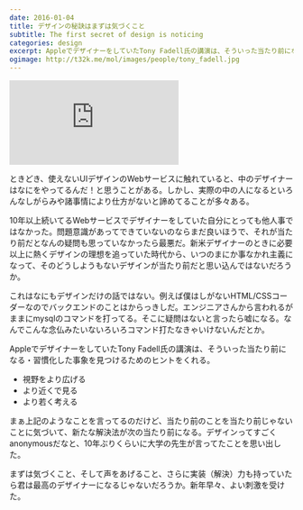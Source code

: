 ```yaml
---
date: 2016-01-04
title: デザインの秘訣はまずは気づくこと
subtitle: The first secret of design is noticing
categories: design
excerpt: AppleでデザイナーをしていたTony Fadell氏の講演は、そういった当たり前になる・習慣化した事象を見つけるためのヒントをくれる。
ogimage: http://t32k.me/mol/images/people/tony_fadell.jpg
---
```


<div class="fluid"><iframe src="https://embed-ssl.ted.com/talks/tony_fadell_the_first_secret_of_design_is_noticing.html" frameborder="0" scrolling="no" webkitAllowFullScreen mozallowfullscreen allowFullScreen></iframe></div>

ときどき、使えないUIデザインのWebサービスに触れていると、中のデザイナーはなにをやってるんだ！と思うことがある。しかし、実際の中の人になるといろんなしがらみや諸事情により仕方がないと諦めてることが多々ある。

10年以上続いてるWebサービスでデザイナーをしていた自分にとっても他人事ではなかった。問題意識があってできていないのならまだ良いほうで、それが当たり前だとなんの疑問も思っていなかったら最悪だ。新米デザイナーのときに必要以上に熱くデザインの理想を追っていた時代から、いつのまにか事なかれ主義になって、そのどうしようもないデザインが当たり前だと思い込んではないだろうか。

これはなにもデザインだけの話ではない。例えば僕はしがないHTML/CSSコーダーなのでバックエンドのことはからっきしだ。エンジニアさんから言われるがままにmysqlのコマンドを打ってる。そこに疑問はないと言ったら嘘になる。なんでこんな念仏みたいないろいろコマンド打たなきゃいけないんだとか。

AppleでデザイナーをしていたTony Fadell氏の講演は、そういった当たり前になる・習慣化した事象を見つけるためのヒントをくれる。

+ 視野をより広げる
+ より近くで見る
+ より若く考える

まぁ上記のようなことを言ってるのだけど、当たり前のことを当たり前じゃないことに気づいて、新たな解決法が次の当たり前になる。デザインってすごくanonymousだなと、10年ぶりくらいに大学の先生が言ってたことを思い出した。

まずは気づくこと、そして声をあげること、さらに実装（解決）力も持っていたら君は最高のデザイナーになるじゃないだろうか。新年早々、よい刺激を受けた。
